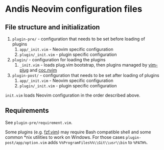 # Andis Neovim configuration files

## File structure and initialization

1. `plugin-pre/` - configuration that needs to be set before loading of plugins
   1. `app/_init.vim` - Neovim specific configuration
   1. `plugin/_init.vim` - plugin specific configuration
1. `plugin/` - configuration for loading the plugins
   1. `_init.vim` - loads plug.vim bootstrap, then plugins managed by [vim-plug](https://github.com/junegunn/vim-plug) and [coc.nvim](https://github.com/neoclide/coc.nvim)
1. `plugin-post/` - configuration that needs to be set after loading of plugins
   1. `app/_init.vim` - Neovim specific configuration
   1. `plugin/_init.vim` - plugin specific configuration

`init.vim` loads Neovim configuration in the order described above.

## Requirements

See `plugin-pre/requirement.vim`.

Some plugins (e.g. [fzf.vim](https://github.com/junegunn/fzf.vim)) may require Bash compatible shell and some common *nix utilities to work on Windows. For those cases `plugin-post/app/option.vim` adds `%%ProgramFiles%%\\Git\\usr\\bin` to `%PATH%`.
